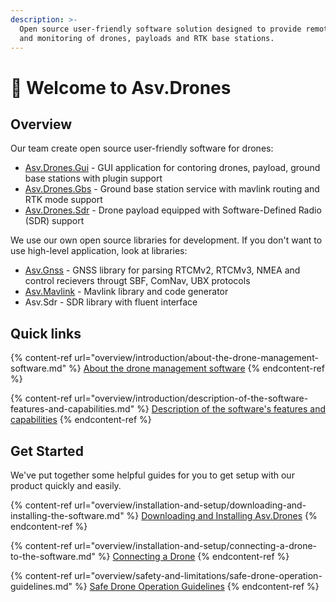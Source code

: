 ```yaml
---
description: >-
  Open source user-friendly software solution designed to provide remote control
  and monitoring of drones, payloads and RTK base stations.
---
```


# 👋 Welcome to Asv.Drones

## Overview

Our team create open source user-friendly software for drones: 

* [Asv.Drones.Gui](https://github.com/asv-soft/asv-drones) - GUI application for contoring drones, payload, ground base stations with plugin support
* [Asv.Drones.Gbs](https://github.com/asv-soft/asv-drones-gbs) - Ground base station service with mavlink routing and RTK mode support
* [Asv.Drones.Sdr](https://github.com/asv-soft/asv-drones-sdr) - Drone payload equipped with Software-Defined Radio (SDR) support

We use our own open source libraries for development. If you don't want to use high-level application, look at libraries:

* [Asv.Gnss](https://github.com/asv-soft/asv-gnss) - GNSS library for parsing RTCMv2, RTCMv3, NMEA and control recievers througt SBF, ComNav, UBX protocols
* [Asv.Mavlink](https://github.com/asv-soft/asv-mavlink) - Mavlink library and code generator
* Asv.Sdr - SDR library with fluent interface

## Quick links

{% content-ref url="overview/introduction/about-the-drone-management-software.md" %}
[About the drone management software](overview/introduction/about-the-drone-management-software.md)
{% endcontent-ref %}

{% content-ref url="overview/introduction/description-of-the-software-features-and-capabilities.md" %}
[Description of the software's features and capabilities](overview/introduction/description-of-the-software-features-and-capabilities.md)
{% endcontent-ref %}

## Get Started

We've put together some helpful guides for you to get setup with our product quickly and easily.

{% content-ref url="overview/installation-and-setup/downloading-and-installing-the-software.md" %}
[Downloading and Installing Asv.Drones](overview/installation-and-setup/downloading-and-installing-the-software.md)
{% endcontent-ref %}

{% content-ref url="overview/installation-and-setup/connecting-a-drone-to-the-software.md" %}
[Connecting a Drone](overview/installation-and-setup/connecting-a-drone-to-the-software.md)
{% endcontent-ref %}

{% content-ref url="overview/safety-and-limitations/safe-drone-operation-guidelines.md" %}
[Safe Drone Operation Guidelines](overview/safety-and-limitations/safe-drone-operation-guidelines.md)
{% endcontent-ref %}
